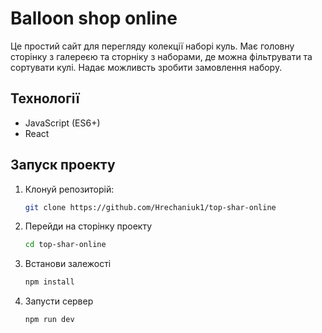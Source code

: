 # Balloon shop online

Це простий сайт для перегляду колекції наборі куль. Має головну сторінку з галереєю та сторніку з наборами, де можна фільтрувати та сортувати кулі. Надає можливсть зробити замовлення набору.

## Технології
- JavaScript (ES6+)
- React

## Запуск проекту
1. Клонуй репозиторій:
   ```bash
   git clone https://github.com/Hrechaniuk1/top-shar-online
2. Перейди на сторінку проекту
   ```bash
   cd top-shar-online
4. Встанови залежості
   ```bash
   npm install
5. Запусти сервер
   ```bash
   npm run dev

